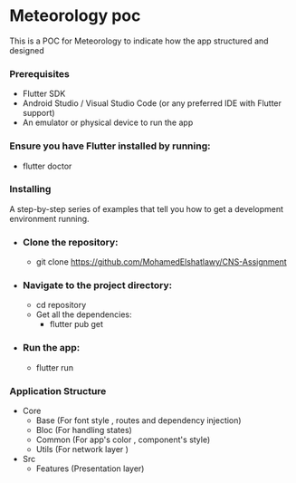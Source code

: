 # Meteorology poc
This is a POC for Meteorology to indicate how the app structured and designed


### Prerequisites
-  Flutter SDK
-  Android Studio / Visual Studio Code (or any preferred IDE with Flutter support)
-  An emulator or physical device to run the app

### Ensure you have Flutter installed by running:
-  flutter doctor

### Installing
A step-by-step series of examples that tell you how to get a development environment running.

-  ### Clone the repository:
    -  git clone https://github.com/MohamedElshatlawy/CNS-Assignment
      
-  ### Navigate to the project directory:
    -  cd repository
    -  Get all the dependencies:
        -  flutter pub get
    
-  ### Run the app:
    -  flutter run
 
### Application Structure
  -  Core
      -  Base (For font style , routes and dependency injection)
      -  Bloc (For handling states)
      -  Common (For app's color , component's style)
      -  Utils (For network layer )
  -  Src
      -  Features (Presentation layer)

